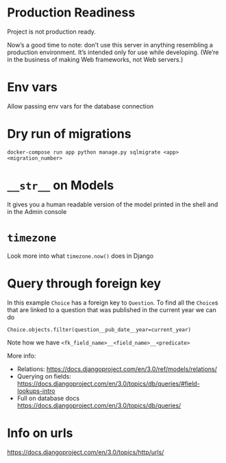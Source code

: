 # Production Readiness

Project is not production ready.

Now’s a good time to note: don’t use this server in anything resembling a production environment. It’s intended only for use while developing. (We’re in the business of making Web frameworks, not Web servers.)

# Env vars

Allow passing env vars for the database connection

# Dry run of migrations

```
docker-compose run app python manage.py sqlmigrate <app> <migration_number>
```

# `__str__` on Models

It gives you a human readable version of the model printed in the shell and in the Admin console

# `timezone`

Look more into what `timezone.now()` does in Django

# Query through foreign key

In this example `Choice` has a foreign key to `Question`. To find all the `Choice`s that are linked to a question that was published in the current year we can do

```
Choice.objects.filter(question__pub_date__year=current_year)
```

Note how we have `<fk_field_name>__<field_name>__<predicate>`

More info:
- Relations: https://docs.djangoproject.com/en/3.0/ref/models/relations/
- Querying on fields: https://docs.djangoproject.com/en/3.0/topics/db/queries/#field-lookups-intro
- Full on database docs https://docs.djangoproject.com/en/3.0/topics/db/queries/

# Info on urls

https://docs.djangoproject.com/en/3.0/topics/http/urls/